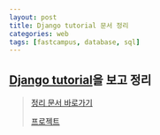 ```yaml
---
layout: post
title: Django tutorial 문서 정리
categories: web
tags: [fastcampus, database, sql]
---
```


## [Django tutorial](http://django-document-korean.readthedocs.io/ko/latest/intro/index.html)을 보고 정리
> [정리 문서 바로가기 ](https://github.com/pinstinct/homework/tree/master/django-tutorial)
>
> [프로젝트](https://github.com/pinstinct/django_tutorial)
